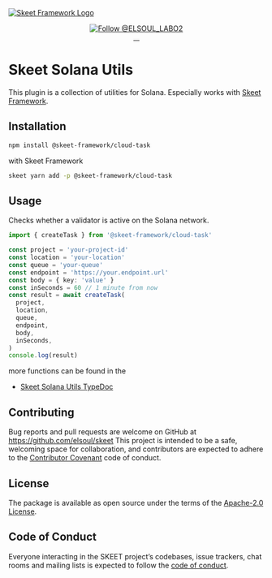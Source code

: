 <a href="https://skeet.dev">
  <img src="https://user-images.githubusercontent.com/20677823/221215449-93a7b5a8-5f33-4da8-9dd4-d0713db0a280.png" alt="Skeet Framework Logo">
</a>
<p align="center">
  <a href="https://twitter.com/intent/follow?screen_name=SkeetDev">
    <img src="https://img.shields.io/twitter/follow/ELSOUL_LABO2.svg?label=Follow%20@ELSOUL_LABO2" alt="Follow @ELSOUL_LABO2" />
  </a>
  <br/>

  <a aria-label="npm version" href="https://www.npmjs.com/package/@skeet-framework/cloud-task">
    <img alt="" src="https://badgen.net/npm/v/@skeet-framework/cloud-task">
  </a>
  <a aria-label="Downloads Number" href="https://www.npmjs.com/package/@skeet-framework/cloud-task">
    <img alt="" src="https://badgen.net/npm/dt/@skeet-framework/cloud-task">
  </a>
  <a aria-label="License" href="https://github.com/elsoul/skeet-cloud-task/blob/master/LICENSE.txt">
    <img alt="" src="https://badgen.net/badge/license/Apache/blue">
  </a>
    <a aria-label="Code of Conduct" href="https://github.com/elsoul/skeet-cloud-task/blob/master/CODE_OF_CONDUCT.md">
    <img alt="" src="https://img.shields.io/badge/Contributor%20Covenant-2.1-4baaaa.svg">
  </a>
</p>

# Skeet Solana Utils

This plugin is a collection of utilities for Solana.
Especially works with [Skeet Framework](https://skeet.dev).

## Installation

```bash
npm install @skeet-framework/cloud-task
```

with Skeet Framework

```bash
skeet yarn add -p @skeet-framework/cloud-task
```

## Usage

Checks whether a validator is active on the Solana network.

```typescript
import { createTask } from '@skeet-framework/cloud-task'

const project = 'your-project-id'
const location = 'your-location'
const queue = 'your-queue'
const endpoint = 'https://your.endpoint.url'
const body = { key: 'value' }
const inSeconds = 60 // 1 minute from now
const result = await createTask(
  project,
  location,
  queue,
  endpoint,
  body,
  inSeconds,
)
console.log(result)
```

more functions can be found in the

- [Skeet Solana Utils TypeDoc](https://elsoul.github.io/skeet-cloud-task/)

## Contributing

Bug reports and pull requests are welcome on GitHub at https://github.com/elsoul/skeet This project is intended to be a safe, welcoming space for collaboration, and contributors are expected to adhere to the [Contributor Covenant](http://contributor-covenant.org) code of conduct.

## License

The package is available as open source under the terms of the [Apache-2.0 License](https://www.apache.org/licenses/LICENSE-2.0).

## Code of Conduct

Everyone interacting in the SKEET project’s codebases, issue trackers, chat rooms and mailing lists is expected to follow the [code of conduct](https://github.com/elsoul/skeet-cli/blob/master/CODE_OF_CONDUCT.md).
